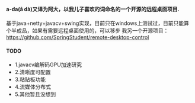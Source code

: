 #### a-da(ā dà)又译为阿大，以我儿子喜欢的词命名的一个开源的远程桌面项目.

基于java+netty+javacv+swing实现，目前只在windows上测试过，目前只能算个半成品，如果有需要远程桌面使用的，可以移步
我另一个开源项目：https://github.com/SpringStudent/remote-desktop-control

#### TODO

* 1.javacv编解码GPU加速研究
* 2.清晰度可配置
* 3.粘贴板功能
* 4.流媒体分布式
* 5.其他暂且没想到
